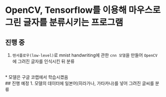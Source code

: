 # OpenCV, Tensorflow를 이용해 마우스로 그린 글자를 분류시키는 프로그램
## 진행 중
1. `텐서플로우(low-level)`로 mnist handwriting에 관한 `cnn 모델`을 만들어 `OpenCV`에 그려진 글자를 인식시킨 뒤 분류
<br>
* 모델은 구글 코랩에서 학습시켰음
<br>
## 진행 예정
1. 모델의 데이터에 일본어(히라가나, 가타카나)를 넣어 그려진 글씨를 분류
